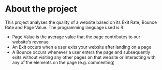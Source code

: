 # About the project
This project analyses the quality of a website based on its Exit Rate, Bounce Rate and Page Value. The programming language used is R
- Page Value is the average value that the page contributes to our website's revenue
- An Exit occurs when a user exits your website after landing on a page
- A Bounce occurs whenever a user enters the page and subsequently exits without visiting any other pages on that website or interacting with any of the elements on the page (e.g. commenting)
